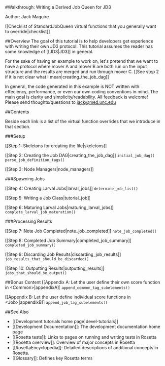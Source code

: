 #Walkthrough: Writing a Derived Job Queen for JD3

Author: Jack Maguire

[[Checklist of StandardJobQueen virtual functions that you generally want to override|checklist]]

##Overview
The goal of this tutorial is to help developers get experience with writing their own JD3 protocol.
This tutorial assumes the reader has some knowledge of [[JD3|JD3]] in general.

For the sake of having an example to work on,
let's pretend that we want to have a protocol where mover A and
mover B are both run on the input structure and the results are merged and run through mover C.
[[See step 2 if it is not clear what I mean|creating_the_job_dag]]

In general, the code generated in this example is NOT written with effeciency, performance, or even our own coding conventions in mind.
The main goal is clarity and simplicity/readability.
All feedback is welcome! Please send thoughts/questions to jack@med.unc.edu

##Contents

Beside each link is a list of the virtual function overrides that we introduce in that section.

###Setup

[[Step 1: Skeletons for creating the file|skeletons]]

[[Step 2: Creating the Job DAG|creating_the_job_dag]]
`initial_job_dag()`
`parse_job_definition_tags()`

[[Step 3: Node Managers|node_managers]]

###Spawning Jobs

[[Step 4: Creating Larval Jobs|larval_jobs]]
`determine_job_list()`

[[Step 5: Writing a Job Class|tutorial_job]]

[[Step 6: Maturing Larval Jobs|maturing_larval_jobs]]
`complete_larval_job_maturation()`

###Processing Results

[[Step 7: Note Job Completed|note_job_completed]]
`note_job_completed()`

[[Step 8: Completed Job Summary|completed_job_summary]]
`completed_job_summary()`

[[Step 9: Discarding Job Results|discarding_job_results]]
`job_results_that_should_be_discarded()`

[[Step 10: Outputting Results|outputting_results]]
`jobs_that_should_be_output()`

##Bonus Content
[[Appendix A: Let the user define their own score function in &lt;Common>|appendixA]]
`append_common_tag_subelements()`

[[Appendix B: Let the user define individual score functions in &lt;Job>|appendixB]]
`append_job_tag_subelements()`

##See Also

* [[Development tutorials home page|devel-tutorials]]
* [[Development Documentation]]: The development documentation home page
* [[Rosetta tests]]: Links to pages on running and writing tests in Rosetta
* [[Rosetta overview]]: Overview of major concepts in Rosetta
* [[RosettaEncyclopedia]]: Detailed descriptions of additional concepts in Rosetta.
* [[Glossary]]: Defines key Rosetta terms